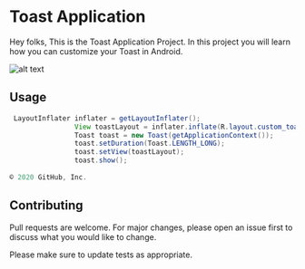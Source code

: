 # Toast Application
Hey folks, This is the Toast Application Project. In this project you will learn how you can customize your Toast in Android.

![alt text]()

## Usage

```java
 LayoutInflater inflater = getLayoutInflater();
                View toastLayout = inflater.inflate(R.layout.custom_toast, (ViewGroup) findViewById(R.id.llCustom));
                Toast toast = new Toast(getApplicationContext());
                toast.setDuration(Toast.LENGTH_LONG);
                toast.setView(toastLayout);
                toast.show();
      
© 2020 GitHub, Inc.
```

## Contributing
Pull requests are welcome. For major changes, please open an issue first to discuss what you would like to change.

Please make sure to update tests as appropriate.
